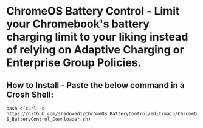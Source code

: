 # **ChromeOS Battery Control - Limit your Chromebook's battery charging limit to your liking instead of relying on Adaptive Charging or Enterprise Group Policies.**

## **How to Install - Paste the below command in a Crosh Shell:**

`bash <(curl -s https://github.com/shadowed1/ChromeOS_BatteryControl/edit/main/ChromeOS_BatteryControl_Downloader.sh)`

